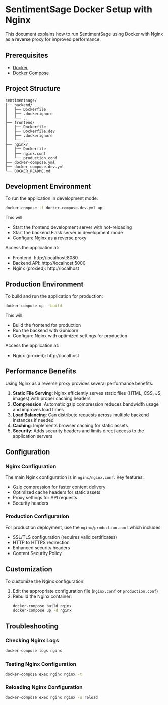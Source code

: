 # SentimentSage Docker Setup with Nginx

This document explains how to run SentimentSage using Docker with Nginx as a reverse proxy for improved performance.

## Prerequisites

- [Docker](https://docs.docker.com/get-docker/)
- [Docker Compose](https://docs.docker.com/compose/install/)

## Project Structure

```
sentimentsage/
├── backend/
│   ├── Dockerfile
│   ├── .dockerignore
│   └── ...
├── frontend/
│   ├── Dockerfile
│   ├── Dockerfile.dev
│   ├── .dockerignore
│   └── ...
├── nginx/
│   ├── Dockerfile
│   ├── nginx.conf
│   └── production.conf
├── docker-compose.yml
├── docker-compose.dev.yml
└── DOCKER_README.md
```

## Development Environment

To run the application in development mode:

```bash
docker-compose -f docker-compose.dev.yml up
```

This will:
- Start the frontend development server with hot-reloading
- Start the backend Flask server in development mode
- Configure Nginx as a reverse proxy

Access the application at:
- Frontend: http://localhost:8080
- Backend API: http://localhost:5000
- Nginx (proxied): http://localhost

## Production Environment

To build and run the application for production:

```bash
docker-compose up --build
```

This will:
- Build the frontend for production
- Run the backend with Gunicorn
- Configure Nginx with optimized settings for production

Access the application at:
- Nginx (proxied): http://localhost

## Performance Benefits

Using Nginx as a reverse proxy provides several performance benefits:

1. **Static File Serving**: Nginx efficiently serves static files (HTML, CSS, JS, images) with proper caching headers
2. **Compression**: Automatic gzip compression reduces bandwidth usage and improves load times
3. **Load Balancing**: Can distribute requests across multiple backend instances if needed
4. **Caching**: Implements browser caching for static assets
5. **Security**: Adds security headers and limits direct access to the application servers

## Configuration

### Nginx Configuration

The main Nginx configuration is in `nginx/nginx.conf`. Key features:

- Gzip compression for faster content delivery
- Optimized cache headers for static assets
- Proxy settings for API requests
- Security headers

### Production Configuration

For production deployment, use the `nginx/production.conf` which includes:

- SSL/TLS configuration (requires valid certificates)
- HTTP to HTTPS redirection
- Enhanced security headers
- Content Security Policy

## Customization

To customize the Nginx configuration:

1. Edit the appropriate configuration file (`nginx.conf` or `production.conf`)
2. Rebuild the Nginx container:
   ```bash
   docker-compose build nginx
   docker-compose up -d nginx
   ```

## Troubleshooting

### Checking Nginx Logs

```bash
docker-compose logs nginx
```

### Testing Nginx Configuration

```bash
docker-compose exec nginx nginx -t
```

### Reloading Nginx Configuration

```bash
docker-compose exec nginx nginx -s reload
```
